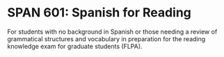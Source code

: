 # SPAN 601: Spanish for Reading

For students with no background in Spanish or those needing a review of grammatical structures and vocabulary in preparation for the reading knowledge exam for graduate students (FLPA).